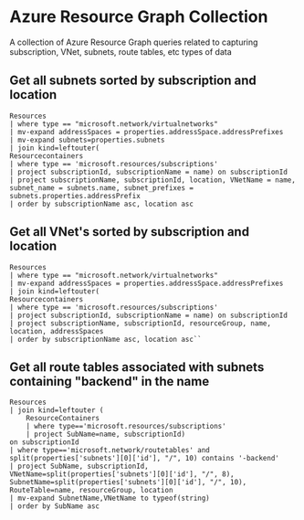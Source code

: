 # Azure Resource Graph Collection
A collection of Azure Resource Graph queries related to capturing subscription, VNet, subnets, route tables, etc types of data

## Get all subnets sorted by subscription and location
```
Resources 
| where type == "microsoft.network/virtualnetworks"
| mv-expand addressSpaces = properties.addressSpace.addressPrefixes
| mv-expand subnets=properties.subnets
| join kind=leftouter(
Resourcecontainers
| where type == 'microsoft.resources/subscriptions'
| project subscriptionId, subscriptionName = name) on subscriptionId
| project subscriptionName, subscriptionId, location, VNetName = name, subnet_name = subnets.name, subnet_prefixes = subnets.properties.addressPrefix
| order by subscriptionName asc, location asc
```

## Get all VNet's sorted by subscription and location
```
Resources 
| where type == "microsoft.network/virtualnetworks"
| mv-expand addressSpaces = properties.addressSpace.addressPrefixes
| join kind=leftouter(
Resourcecontainers
| where type == 'microsoft.resources/subscriptions'
| project subscriptionId, subscriptionName = name) on subscriptionId
| project subscriptionName, subscriptionId, resourceGroup, name, location, addressSpaces
| order by subscriptionName asc, location asc``
```

## Get all route tables associated with subnets containing "backend" in the name
```
Resources
| join kind=leftouter (
    ResourceContainers 
    | where type=='microsoft.resources/subscriptions' 
    | project SubName=name, subscriptionId) 
on subscriptionId
| where type=='microsoft.network/routetables' and split(properties['subnets'][0]['id'], "/", 10) contains '-backend'
| project SubName, subscriptionId, VNetName=split(properties['subnets'][0]['id'], "/", 8), SubnetName=split(properties['subnets'][0]['id'], "/", 10), RouteTable=name, resourceGroup, location
| mv-expand SubnetName,VNetName to typeof(string) 
| order by SubName asc
```